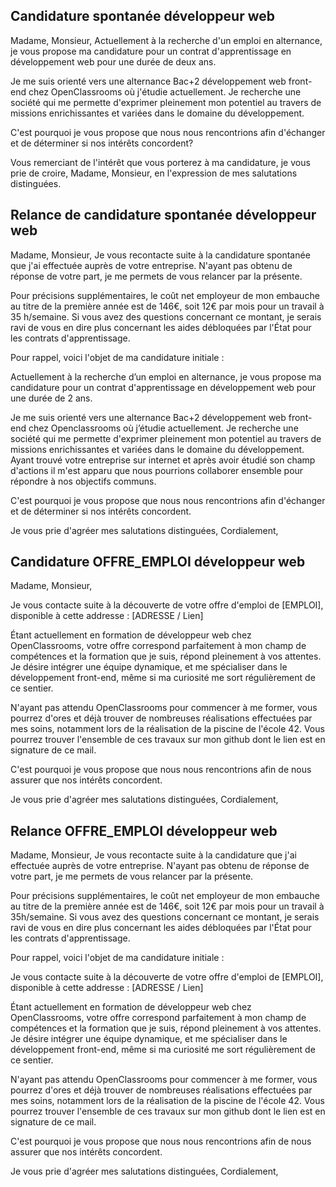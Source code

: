 ## Candidature spontanée développeur web

Madame, Monsieur,
Actuellement à la recherche d'un emploi en alternance, je vous propose ma candidature pour un contrat d'apprentissage en développement web pour une durée de deux ans.

Je me suis orienté vers une alternance Bac+2 développement web front-end chez OpenClassrooms où j'étudie actuellement.
Je recherche une société qui me permette d'exprimer pleinement mon potentiel au travers de missions enrichissantes et variées dans le domaine du développement.

C'est pourquoi je vous propose que nous nous rencontrions afin d'échanger et de déterminer si nos intérêts concordent?

Vous remerciant de l'intérêt que vous porterez à ma candidature, je vous prie de croire, Madame, Monsieur, en l'expression de mes salutations distinguées.



## Relance de candidature spontanée développeur web

Madame, Monsieur,
Je vous recontacte suite à la candidature spontanée que j'ai effectuée auprès de votre entreprise. N'ayant pas obtenu de réponse de votre part, je me permets de vous relancer par la présente.

Pour précisions supplémentaires, le coût net employeur de mon embauche au titre de la première année est de 146€, soit 12€ par mois pour un travail à 35 h/semaine. Si vous avez des questions concernant ce montant, je serais ravi de vous en dire plus concernant les aides débloquées par l'État pour les contrats d'apprentissage.

Pour rappel, voici l'objet de ma candidature initiale :

Actuellement à la recherche d’un emploi en alternance, je vous propose ma candidature pour un contrat d'apprentissage en développement web pour une durée de 2 ans.

Je me suis orienté vers une alternance Bac+2 développement web front-end chez Openclassrooms où j’étudie actuellement.
Je recherche une société qui me permette d'exprimer pleinement mon potentiel au travers de missions enrichissantes et variées dans le domaine du développement.
Ayant trouvé votre entreprise sur internet et après avoir étudié son champ d'actions il m'est apparu que nous pourrions collaborer ensemble pour répondre à nos objectifs communs.

C'est pourquoi je vous propose que nous nous rencontrions afin d'échanger et de déterminer si nos intérêts concordent.

Je vous prie d'agréer mes salutations distinguées,
Cordialement,


## Candidature OFFRE_EMPLOI développeur web

Madame, Monsieur,

Je vous contacte suite à la découverte de votre offre d'emploi de [EMPLOI], disponible à cette addresse : [ADRESSE / Lien]

Étant actuellement en formation de développeur web chez OpenClassrooms, votre offre correspond parfaitement à mon champ de compétences et la formation que je suis, répond pleinement à vos attentes.
Je désire intégrer une équipe dynamique, et me spécialiser dans le développement front-end, même si ma curiosité me sort régulièrement de ce sentier.

N'ayant pas attendu OpenClassrooms pour commencer à me former, vous pourrez d'ores et déjà trouver de nombreuses réalisations effectuées par mes soins, notamment lors de la réalisation de la piscine de l'école 42.
Vous pourrez trouver l'ensemble de ces travaux sur mon github dont le lien est en signature de ce mail.

C'est pourquoi je vous propose que nous nous rencontrions afin de nous assurer que nos intérêts concordent.

Je vous prie d'agréer mes salutations distinguées,
Cordialement,


## Relance OFFRE_EMPLOI développeur web

Madame, Monsieur,
Je vous recontacte suite à la candidature que j'ai effectuée auprès de votre entreprise. N'ayant pas obtenu de réponse de votre part, je me permets de vous relancer par la présente.

Pour précisions supplémentaires, le coût net employeur de mon embauche au titre de la première année est de 146€, soit 12€ par mois pour un travail à 35h/semaine. Si vous avez des questions concernant ce montant, je serais ravi de vous en dire plus concernant les aides débloquées par l'État pour les contrats d'apprentissage.

Pour rappel, voici l'objet de ma candidature initiale :

Je vous contacte suite à la découverte de votre offre d'emploi de [EMPLOI], disponible à cette addresse : [ADRESSE / Lien]

Étant actuellement en formation de développeur web chez OpenClassrooms, votre offre correspond parfaitement à mon champ de compétences et la formation que je suis, répond pleinement à vos attentes.
Je désire intégrer une équipe dynamique, et me spécialiser dans le développement front-end, même si ma curiosité me sort régulièrement de ce sentier.

N'ayant pas attendu OpenClassrooms pour commencer à me former, vous pourrez d'ores et déjà trouver de nombreuses réalisations effectuées par mes soins, notamment lors de la réalisation de la piscine de l'école 42.
Vous pourrez trouver l'ensemble de ces travaux sur mon github dont le lien est en signature de ce mail.

C'est pourquoi je vous propose que nous nous rencontrions afin de nous assurer que nos intérêts concordent.

Je vous prie d'agréer mes salutations distinguées,
Cordialement,

